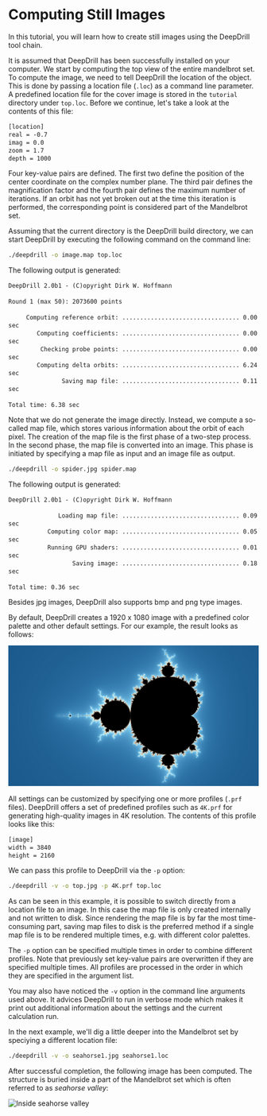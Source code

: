 # Computing Still Images

In this tutorial, you will learn how to create still images using the DeepDrill tool chain. 

It is assumed that DeepDrill has been successfully installed on your computer. We start by computing the top view of the entire mandelbrot set. To compute the image, we need to tell DeepDrill the location of the object. This is done by passing a location file (`.loc`) as a command line parameter. A predefined location file for the cover image is stored in the `tutorial` directory under `top.loc`. Before we continue, let's take a look at the contents of this file:
```
[location]
real = -0.7
imag = 0.0
zoom = 1.7
depth = 1000
```
Four key-value pairs are defined. The first two define the position of the center coordinate on the complex number plane. The third pair defines the magnification factor and the fourth pair defines the maximum number of iterations. If an orbit has not yet broken out at the time this iteration is performed, the corresponding point is considered part of the Mandelbrot set.

Assuming that the current directory is the DeepDrill build directory, we can start DeepDrill by executing the following command on the command line:
```bash
./deepdrill -o image.map top.loc
```
The following output is generated: 
````none
DeepDrill 2.0b1 - (C)opyright Dirk W. Hoffmann

Round 1 (max 50): 2073600 points

     Computing reference orbit: ................................. 0.00 sec
        Computing coefficients: ................................. 0.00 sec
         Checking probe points: ................................. 0.00 sec
        Computing delta orbits: ................................. 6.24 sec
               Saving map file: ................................. 0.11 sec

Total time: 6.38 sec
````
Note that we do not generate the image directly. Instead, we compute a so-called map file, which stores various information about the orbit of each pixel. The creation of the map file is the first phase of a two-step process. In the second phase, the map file is converted into an image. This phase is initiated by specifying a map file as input and an image file as output.
```bash
./deepdrill -o spider.jpg spider.map
```
The following output is generated: 
```none
DeepDrill 2.0b1 - (C)opyright Dirk W. Hoffmann

              Loading map file: ................................. 0.09 sec
           Computing color map: ................................. 0.05 sec
           Running GPU shaders: ................................. 0.01 sec
                  Saving image: ................................. 0.18 sec

Total time: 0.36 sec
```
Besides jpg images, DeepDrill also supports bmp and png type images.

By default, DeepDrill creates a 1920 x 1080 image with a predefined color palette and other default settings. For our example, the result looks as follows:

![Mandelbrot Image](images/stillImage1.jpg "The Mandelbrot set")

All settings can be customized by specifying one or more profiles (`.prf` files). DeepDrill offers a set of predefined profiles such as `4K.prf` for generating high-quality images in 4K resolution. The contents of this profile looks like this:
```
[image]
width = 3840
height = 2160
```
We can pass this profile to DeepDrill via the `-p` option:
```bash
./deepdrill -v -o top.jpg -p 4K.prf top.loc
```
As can be seen in this example, it is possible to switch directly from a location file to an image. In this case the map file is only created internally and not written to disk. Since rendering the map file is by far the most time-consuming part, saving map files to disk is the preferred method if a single map file is to be rendered multiple times, e.g. with different color palettes. 

The `-p` option can be specified multiple times in order to combine different profiles. Note that previously set key-value pairs are overwritten if they are specified multiple times. All profiles are processed in the order in which they are specified in the argument list.

You may also have noticed the `-v` option in the command line arguments used above. It advices DeepDrill to run in verbose mode which makes it print out additional information about the settings and the current calculation run.

In the next example, we'll dig a little deeper into the Mandelbrot set by speciying a different location file:
```bash
./deepdrill -v -o seahorse1.jpg seahorse1.loc
```
After successful completion, the following image has been computed. The structure is buried inside a part of the Mandelbrot set which is often referred to as *seahorse valley*: 

![Inside seahorse valley](images/stillImage2.jpg "Inside seahorse valley")



